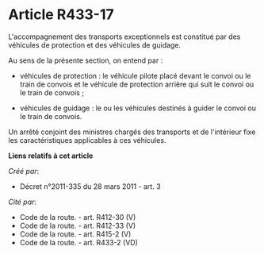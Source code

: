 # Article R433-17

L'accompagnement des transports exceptionnels est constitué par des véhicules de protection et des véhicules de guidage. 

Au sens de la présente section, on entend par : 

- véhicules de protection : le véhicule pilote placé devant le convoi ou le train de convois et le véhicule de protection
arrière qui suit le convoi ou le train de convois ; 

- véhicules de guidage : le ou les véhicules destinés à guider le convoi ou le train de convois. 

Un arrêté conjoint des ministres chargés des transports et de l'intérieur fixe les caractéristiques applicables à ces
véhicules.

**Liens relatifs à cet article**

_Créé par_:

  - Décret n°2011-335 du 28 mars 2011 - art. 3

_Cité par_:

  - Code de la route. - art. R412-30 (V)
  - Code de la route. - art. R412-33 (V)
  - Code de la route. - art. R415-2 (V)
  - Code de la route. - art. R433-2 (VD)
